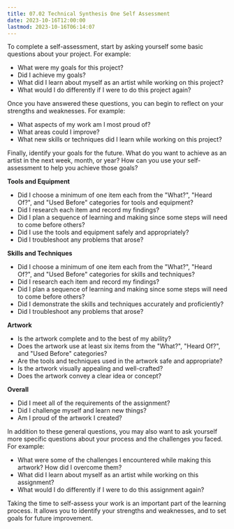 ```yaml
---
title: 07.02 Technical Synthesis One Self Assessment
date: 2023-10-16T12:00:00
lastmod: 2023-10-16T06:14:07
---
```


To complete a self-assessment, start by asking yourself some basic questions about your project. For example:

- What were my goals for this project?
- Did I achieve my goals?
- What did I learn about myself as an artist while working on this project?
- What would I do differently if I were to do this project again?

Once you have answered these questions, you can begin to reflect on your strengths and weaknesses. For example:

- What aspects of my work am I most proud of?
- What areas could I improve?
- What new skills or techniques did I learn while working on this project?

Finally, identify your goals for the future. What do you want to achieve as an artist in the next week, month, or year? How can you use your self-assessment to help you achieve those goals?

**Tools and Equipment**

- Did I choose a minimum of one item each from the "What?", "Heard Of?", and "Used Before" categories for tools and equipment?
- Did I research each item and record my findings?
- Did I plan a sequence of learning and making since some steps will need to come before others?
- Did I use the tools and equipment safely and appropriately?
- Did I troubleshoot any problems that arose?

**Skills and Techniques**

- Did I choose a minimum of one item each from the "What?", "Heard Of?", and "Used Before" categories for skills and techniques?
- Did I research each item and record my findings?
- Did I plan a sequence of learning and making since some steps will need to come before others?
- Did I demonstrate the skills and techniques accurately and proficiently?
- Did I troubleshoot any problems that arose?

**Artwork**

- Is the artwork complete and to the best of my ability?
- Does the artwork use at least six items from the "What?", "Heard Of?", and "Used Before" categories?
- Are the tools and techniques used in the artwork safe and appropriate?
- Is the artwork visually appealing and well-crafted?
- Does the artwork convey a clear idea or concept?

**Overall**

- Did I meet all of the requirements of the assignment?
- Did I challenge myself and learn new things?
- Am I proud of the artwork I created?

In addition to these general questions, you may also want to ask yourself more specific questions about your process and the challenges you faced. For example:

- What were some of the challenges I encountered while making this artwork? How did I overcome them?
- What did I learn about myself as an artist while working on this assignment?
- What would I do differently if I were to do this assignment again?

Taking the time to self-assess your work is an important part of the learning process. It allows you to identify your strengths and weaknesses, and to set goals for future improvement.
